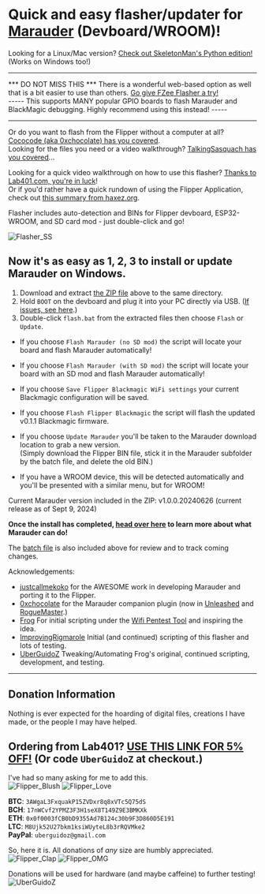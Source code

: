 # Quick and easy flasher/updater for [Marauder](https://github.com/justcallmekoko/ESP32Marauder) (Devboard/WROOM)!

Looking for a Linux/Mac version? [Check out SkeletonMan's Python edition!](https://github.com/SkeletonMan03/FZEasyMarauderFlash) (Works on Windows too!)

*******************************************************************************************************************************************************************
*** DO NOT MISS THIS *** There is a wonderful web-based option as well that is a bit easier to use than others. [Go give FZee Flasher a try!](https://fzeeflasher.com/)<br>
----- This supports MANY popular GPIO boards to flash Marauder and BlackMagic debugging. Highly recommend using this instead! -----
*******************************************************************************************************************************************************************

Or do you want to flash from the Flipper without a computer at all? [Cococode (aka 0xchocolate) has you covered](https://github.com/0xchocolate/flipperzero-esp-flasher).<br>
Looking for the files you need or a video walkthrough? [TalkingSasquach has you covered](https://github.com/UberGuidoZ/Flipper/blob/main/Wifi_DevBoard/ReadMe.md#esp32-flasher-from-flipper)...

Looking for a quick video walkthrough on how to use this flasher? [Thanks to Lab401.com, you're in luck](https://www.youtube.com/watch?v=um_acrDaBK4)!<br>
Or if you'd rather have a quick rundown of using the Flipper Application, check out [this summary from haxez.org](https://haxez.org/2022/11/marauding-wi-fi-networks-with-the-flipper-zero/).

Flasher includes auto-detection and BINs for Flipper devboard, ESP32-WROOM, and SD card mod - just double-click and go!

![Flasher_SS](https://github.com/user-attachments/assets/d41d707d-52f2-4525-b972-26d990114bfc)

## Now it's as easy as 1, 2, 3 to install or update Marauder on Windows.

1. Download and extract [the ZIP file](https://github.com/UberGuidoZ/Flipper/raw/main/Wifi_DevBoard/FZ_Marauder_Flasher/FZ_Marauder_v2.8.zip) above to the same directory.<br>
2. Hold `BOOT` on the devboard and plug it into your PC directly via USB. ([If issues, see here](https://github.com/FZEEFlasher/fzeeflasher.github.io/wiki/How-To-Flash).)<br>
3. Double-click `flash.bat` from the extracted files then choose `Flash` or `Update`.

* If you choose `Flash Marauder (no SD mod)` the script will locate your board and flash Marauder automatically!<br>
* If you choose `Flash Marauder (with SD mod)` the script will locate your board with an SD mod and flash Marauder automatically!<br>
* If you choose `Save Flipper Blackmagic WiFi settings` your current Blackmagic configuration will be saved.<br>
* If you choose `Flash Flipper Blackmagic` the script will flash the updated v0.1.1 Blackmagic firmware.
* If you choose `Update Marauder` you'll be taken to the Marauder download location to grab a new version.<br>
(Simply download the Flipper BIN file, stick it in the Marauder subfolder by the batch file, and delete the old BIN.)<br>

* If you have a WROOM device, this will be detected automatically and you'll be presented with a similar menu, but for WROOM!

Current Marauder version included in the ZIP: v1.0.0.20240626 (current release as of Sept 9, 2024)

**Once the install has completed, [head over here](https://github.com/UberGuidoZ/Flipper/tree/main/Wifi_DevBoard#marauder-install-information) to learn more about what Marauder can do!**

The [batch file](https://github.com/UberGuidoZ/Flipper/blob/main/Wifi_DevBoard/FZ_Marauder_Flasher/Flash-v2.8.bat) is also included above for review and to track coming changes.

Acknowledgements:<br>
* [justcallmekoko](https://github.com/justcallmekoko/ESP32Marauder) for the AWESOME work in developing Marauder and porting it to the Flipper.
* [0xchocolate](https://github.com/0xchocolate) for the Marauder companion plugin (now in [Unleashed](https://github.com/Eng1n33r/flipperzero-firmware) and [RogueMaster](https://github.com/RogueMaster/flipperzero-firmware-wPlugins).)
* [Frog](https://github.com/FroggMaster) For initial scripting under the [Wifi Pentest Tool](https://github.com/FroggMaster/ESP32-Wi-Fi-Penetration-Tool) and inspiring the idea.<br>
* [ImprovingRigmarole](https://github.com/Improving-Rigmarole) Initial (and continued) scripting of this flasher and lots of  testing.<br>
* [UberGuidoZ](https://github.com/UberGuidoZ) Tweaking/Automating Frog's original, continued scripting, development, and testing.

-----

## Donation Information

Nothing is ever expected for the hoarding of digital files, creations I have made, or the people I may have helped.

## Ordering from Lab401? [USE THIS LINK FOR 5% OFF!](https://lab401.com/r?id=vsmgoc) (Or code `UberGuidoZ` at checkout.)

I've had so many asking for me to add this.<br>
![Flipper_Blush](https://user-images.githubusercontent.com/57457139/183561666-4424a3cc-679b-4016-a368-24f7e7ad0a88.jpg) ![Flipper_Love](https://user-images.githubusercontent.com/57457139/183561692-381d37bd-264f-4c88-8877-e58d60d9be6e.jpg)

**BTC**: `3AWgaL3FxquakP15ZVDxr8q8xVTc5Q75dS`<br>
**BCH**: `17nWCvf2YPMZ3F3H1seX8T149Z9E3BMKXk`<br>
**ETH**: `0x0f0003fCB0bD9355Ad7B124c30b9F3D860D5E191`<br>
**LTC**: `M8Ujk52U27bkm1ksiWUyteL8b3rRQVMke2`<br>
**PayPal**: `uberguidoz@gmail.com`

So, here it is. All donations of *any* size are humbly appreciated.<br>
![Flipper_Clap](https://user-images.githubusercontent.com/57457139/183561789-2e853ede-8ef7-41e8-a67c-716225177e5d.jpg) ![Flipper_OMG](https://user-images.githubusercontent.com/57457139/183561787-e21bdc1e-b316-4e67-b327-5129503d0313.jpg)

Donations will be used for hardware (and maybe caffeine) to further testing!<br>
![UberGuidoZ](https://cdn.discordapp.com/emojis/1000632669622767686.gif)
